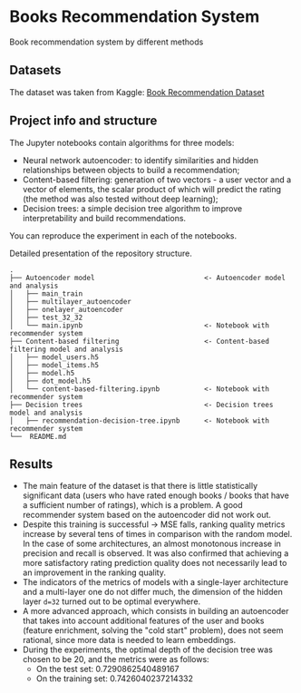# Books Recommendation System

Book recommendation system by different methods

## Datasets

The dataset was taken from Kaggle: [Book Recommendation Dataset](https://www.kaggle.com/datasets/arashnic/book-recommendation-dataset)

## Project info and structure

The Jupyter notebooks contain algorithms for three models:
- Neural network autoencoder: to identify similarities and hidden relationships between objects to build a recommendation;
- Content-based filtering: generation of two vectors - a user vector and a vector of elements, the scalar product of which will predict the rating (the method was also tested without deep learning);
- Decision trees: a simple decision tree algorithm to improve interpretability and build recommendations.

You can reproduce the experiment in each of the notebooks.

Detailed presentation of the repository structure.

```text
.
├── Autoencoder model                           <- Autoencoder model and analysis
│   ├── main_train          
│   ├── multilayer_autoencoder            
│   ├── onelayer_autoencoder
│   ├── test_32_32             
│   └── main.ipynb                              <- Notebook with recommender system
├── Content-based filtering                     <- Content-based filtering model and analysis
│   ├── model_users.h5          
│   ├── model_items.h5           
│   ├── model.h5
│   ├── dot_model.h5            
│   └── content-based-filtering.ipynb           <- Notebook with recommender system 
├── Decision trees                              <- Decision trees model and analysis
│   ├── recommendation-decision-tree.ipynb      <- Notebook with recommender system
└──  README.md              
```

## Results

* The main feature of the dataset is that there is little statistically significant data (users who have rated enough books / books that have a sufficient number of ratings), which is a problem. A good recommender system based on the autoencoder did not work out.
* Despite this training is successful -> MSE falls, ranking quality metrics increase by several tens of times in comparison with the random model. In the case of some architectures, an almost monotonous increase in precision and recall is observed. It was also confirmed that achieving a more satisfactory rating prediction quality does not necessarily lead to an improvement in the ranking quality.
* The indicators of the metrics of models with a single-layer architecture and a multi-layer one do not differ much, the dimension of the hidden layer `d=32` turned out to be optimal everywhere.
* A more advanced approach, which consists in building an autoencoder that takes into account additional features of the user and books (feature enrichment, solving the "cold start" problem), does not seem rational, since more data is needed to learn embeddings.
* During the experiments, the optimal depth of the decision tree was chosen to be 20, and the metrics were as follows:
  - On the test set: 0.7290862540489167
  - On the training set: 0.7426040237214332


